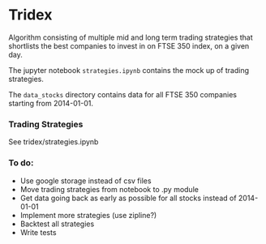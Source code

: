 # Tridex
Algorithm consisting of multiple mid and long term trading strategies that shortlists the best companies to invest in on FTSE 350 index, on a given day.

The jupyter notebook `strategies.ipynb` contains the mock up of trading strategies. 

The `data_stocks` directory contains data for all FTSE 350 companies starting from 2014-01-01.

### Trading Strategies
See tridex/strategies.ipynb

### To do:
- Use google storage instead of csv files
- Move trading strategies from notebook to .py module
- Get data going back as early as possible for all stocks instead of 2014-01-01
- Implement more strategies (use zipline?)
- Backtest all strategies
- Write tests


